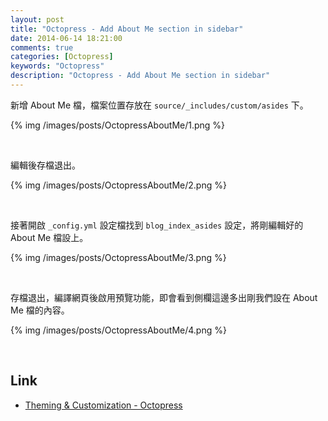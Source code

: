 ```yaml
---
layout: post
title: "Octopress - Add About Me section in sidebar"
date: 2014-06-14 18:21:00
comments: true
categories: [Octopress]
keywords: "Octopress"
description: "Octopress - Add About Me section in sidebar"
---
```


新增 About Me 檔，檔案位置存放在 `source/_includes/custom/asides` 下。  

<!-- More -->

{% img /images/posts/OctopressAboutMe/1.png %}

<br/>

編輯後存檔退出。  

{% img /images/posts/OctopressAboutMe/2.png %}

<br/>

接著開啟 `_config.yml` 設定檔找到 `blog_index_asides` 設定，將剛編輯好的 About Me 檔設上。  

{% img /images/posts/OctopressAboutMe/3.png %}

<br/>

存檔退出，編譯網頁後啟用預覽功能，即會看到側欄這邊多出剛我們設在 About Me 檔的內容。  

{% img /images/posts/OctopressAboutMe/4.png %}

<br/>

Link
----
* [Theming & Customization - Octopress](http://octopress.org/docs/theme/template/)
